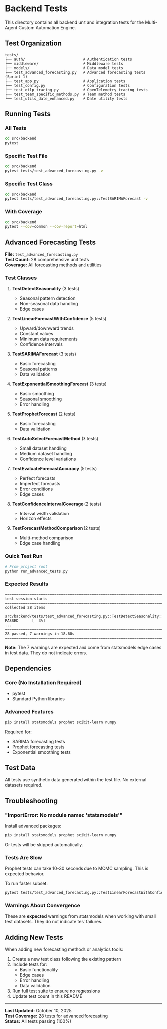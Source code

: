 # Backend Tests

This directory contains all backend unit and integration tests for the Multi-Agent Custom Automation Engine.

## Test Organization

```
tests/
├── auth/                          # Authentication tests
├── middleware/                    # Middleware tests
├── models/                        # Data model tests
├── test_advanced_forecasting.py   # Advanced forecasting tests (Sprint 1)
├── test_app.py                    # Application tests
├── test_config.py                 # Configuration tests
├── test_otlp_tracing.py           # OpenTelemetry tracing tests
├── test_team_specific_methods.py  # Team method tests
└── test_utils_date_enhanced.py    # Date utility tests
```

## Running Tests

### All Tests

```bash
cd src/backend
pytest
```

### Specific Test File

```bash
cd src/backend
pytest tests/test_advanced_forecasting.py -v
```

### Specific Test Class

```bash
cd src/backend
pytest tests/test_advanced_forecasting.py::TestSARIMAForecast -v
```

### With Coverage

```bash
cd src/backend
pytest --cov=common --cov-report=html
```

## Advanced Forecasting Tests

**File:** `test_advanced_forecasting.py`  
**Test Count:** 28 comprehensive unit tests  
**Coverage:** All forecasting methods and utilities

### Test Classes

1. **TestDetectSeasonality** (3 tests)
   - Seasonal pattern detection
   - Non-seasonal data handling
   - Edge cases

2. **TestLinearForecastWithConfidence** (5 tests)
   - Upward/downward trends
   - Constant values
   - Minimum data requirements
   - Confidence intervals

3. **TestSARIMAForecast** (3 tests)
   - Basic forecasting
   - Seasonal patterns
   - Data validation

4. **TestExponentialSmoothingForecast** (3 tests)
   - Basic smoothing
   - Seasonal smoothing
   - Error handling

5. **TestProphetForecast** (2 tests)
   - Basic forecasting
   - Data validation

6. **TestAutoSelectForecastMethod** (3 tests)
   - Small dataset handling
   - Medium dataset handling
   - Confidence level variations

7. **TestEvaluateForecastAccuracy** (5 tests)
   - Perfect forecasts
   - Imperfect forecasts
   - Error conditions
   - Edge cases

8. **TestConfidenceIntervalCoverage** (2 tests)
   - Interval width validation
   - Horizon effects

9. **TestForecastMethodComparison** (2 tests)
   - Multi-method comparison
   - Edge case handling

### Quick Test Run

```bash
# From project root
python run_advanced_tests.py
```

### Expected Results

```
====================================================================================================== test session starts ======================================================================================================
collected 28 items

src/backend/tests/test_advanced_forecasting.py::TestDetectSeasonality::test_detect_seasonality_with_seasonal_data PASSED      [  3%]
...
================================================================================================ 28 passed, 7 warnings in 18.60s ================================================================================================
```

**Note:** The 7 warnings are expected and come from statsmodels edge cases in test data. They do not indicate errors.

## Dependencies

### Core (No Installation Required)
- pytest
- Standard Python libraries

### Advanced Features
```bash
pip install statsmodels prophet scikit-learn numpy
```

Required for:
- SARIMA forecasting tests
- Prophet forecasting tests
- Exponential smoothing tests

## Test Data

All tests use synthetic data generated within the test file. No external datasets required.

## Troubleshooting

### "ImportError: No module named 'statsmodels'"

Install advanced packages:
```bash
pip install statsmodels prophet scikit-learn numpy
```

Or tests will be skipped automatically.

### Tests Are Slow

Prophet tests can take 10-30 seconds due to MCMC sampling. This is expected behavior.

To run faster subset:
```bash
pytest tests/test_advanced_forecasting.py::TestLinearForecastWithConfidence -v
```

### Warnings About Convergence

These are **expected** warnings from statsmodels when working with small test datasets. They do not indicate test failures.

## Adding New Tests

When adding new forecasting methods or analytics tools:

1. Create a new test class following the existing pattern
2. Include tests for:
   - Basic functionality
   - Edge cases
   - Error handling
   - Data validation
3. Run full test suite to ensure no regressions
4. Update test count in this README

---

**Last Updated:** October 10, 2025  
**Test Coverage:** 28 tests for advanced forecasting  
**Status:** All tests passing (100%)



